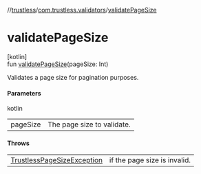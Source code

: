 //[trustless](../../index.md)/[com.trustless.validators](index.md)/[validatePageSize](validate-page-size.md)

# validatePageSize

[kotlin]\
fun [validatePageSize](validate-page-size.md)(pageSize: Int)

Validates a page size for pagination purposes.

#### Parameters

kotlin

| | |
|---|---|
| pageSize | The page size to validate. |

#### Throws

| | |
|---|---|
| [TrustlessPageSizeException](../com.trustless.exceptions/-trustless-page-size-exception/index.md) | if the page size is invalid. |
